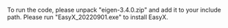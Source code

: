 To run the code, please unpack "eigen-3.4.0.zip" and add it to your include path.
Please run "EasyX_20220901.exe" to install EasyX.
